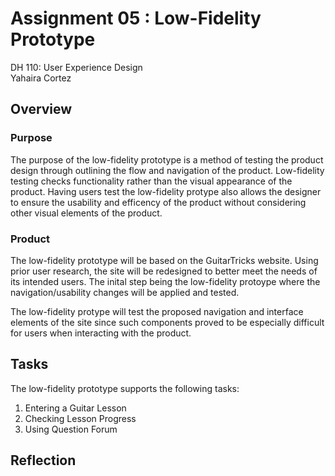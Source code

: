 # Assignment 05 : Low-Fidelity Prototype 
 DH 110: User Experience Design <br>
 Yahaira Cortez 

## Overview 
### Purpose
The purpose of the low-fidelity prototype is a method of testing the product design through outlining the flow and navigation of the product. Low-fidelity testing checks functionality rather than the visual appearance of the product. Having users test the low-fidelity protype also allows the designer to ensure the usability and efficency of the product without considering other visual elements of the product. 

### Product
The low-fidelity prototype will be based on the GuitarTricks website. Using prior user research, the site will be redesigned to better meet the needs of its intended users. The inital step being the low-fidelity protoype where the navigation/usability changes will be applied and tested. 

The low-fidelity protype will test the proposed navigation and interface elements of the site since such components proved to be especially difficult for users when interacting with the product. 

## Tasks 
The low-fidelity prototype supports the following tasks:
1. Entering a Guitar Lesson
2. Checking Lesson Progress
3. Using Question Forum



## Reflection

